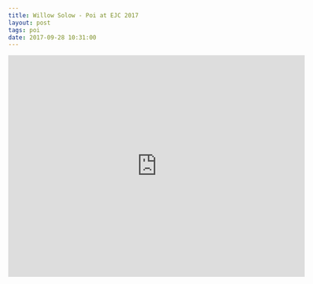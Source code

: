 ```yaml
---
title: Willow Solow - Poi at EJC 2017
layout: post
tags: poi
date: 2017-09-28 10:31:00
---
```

<iframe width="603" height="452" src="https://www.youtube.com/embed/8CC7SBnGyf4" frameborder="0" allowfullscreen="true"></iframe>
